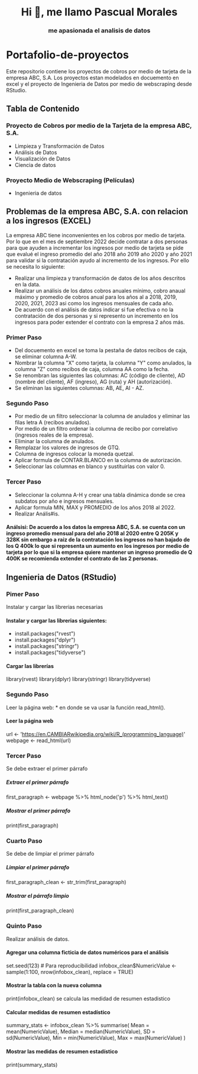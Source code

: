 <h1 align="center">Hi 👋, me llamo Pascual Morales </h1>
<h3 align="center">me apasionada el analisis de datos</h3>

# Portafolio-de-proyectos
Este repositorio contiene los proyectos de cobros por medio de tarjeta de la empresa ABC, S.A. Los proyectos estan modelados en docuemento en excel y el proyecto de Ingenieria de Datos por medio de webscraping desde RStudio.

## Tabla de Contenido
### Proyecto de Cobros por medio de la Tarjeta de la empresa ABC, S.A.
- Limpieza y Transformación de Datos
- Análisis de Datos
- Visualización de Datos
- Ciencia de datos
### Proyecto Medio de Webscraping (Películas)
- Ingenieria de datos
  
## Problemas de la empresa ABC, S.A. con relacion a los ingresos (EXCEL)
La empresa ABC tiene inconvenientes en los cobros por medio de tarjeta. Por lo que en el mes de septiembre 2022 decide contratar a dos personas para que ayuden a incrementar los ingresos por medio de tarjeta se pide que evalué el ingreso promedio del año 2018 año 2019 año 2020 y año 2021 para validar si la contratación ayudo al incremento de los ingresos.
Por ello se necesita lo siguiente:
- Realizar una limpieza y transformación de datos de los años descritos en la data.
- Realizar un análisis de los datos cobros anuales mínimo, cobro anaual máximo y promedio de cobros anual para los años al a 2018, 2019, 2020, 2021, 2023 asi como los ingresos mensuales de cada año.
- De acuerdo con el análisis de datos indicar si fue efectiva o no la contratación de dos personas y si represento un incremento en los ingresos para poder extender el contrato con la empresa 2 años más.

### Primer Paso
- Del docuemento en excel se toma la pestaña de datos recibos de caja, se eliminar columna A-W.
- Nombrar la columna "X" como tarjeta, la columna "Y" como anulados, la columna "Z" como recibos de caja, columna AA como la fecha.
- Se renombran las siguientes las columnas: AC (código de cliente), AD (nombre del cliente), AF (ingreso), AG (ruta) y AH (autorización).
- Se eliminan las siguientes columnas: AB, AE,  AI - AZ.
### Segundo Paso
- Por medio de un filtro seleccionar la columna de anulados y eliminar las filas letra A (recibos anulados).
- Por medio de un filtro ordenar la columna de recibo por correlativo (ingresos reales de la empresa).
- Eliminar la columna de anulados.
- Remplazar los valores de ingresos de GTQ.
- Columna de ingresos colocar la moneda quetzal.
- Aplicar formula de CONTAR.BLANCO en la columna de autorización.
- Seleccionar las columnas en blanco y sustituirlas con valor 0.
### Tercer Paso
- Seleccionar la columna A-H y crear una tabla dinámica donde se crea subdatos por año e ingresos mensuales.
- Aplicar formula MIN, MAX y PROMEDIO de los años 2018 al 2022.
- Realizar Anális#is.
#### Análsisi: De acuerdo a los datos la empresa ABC, S.A. se cuenta con un ingreso promedio mensual para del año 2018 al 2020  entre Q 205K y  328K sin embargo a raiz de la contratación los ingresos no han bajado de los Q 400k lo que si representa un aumento en los ingresos por medio de tarjeta por lo que si la empresa quiere mantener un ingreso promedio de Q 400K se recomienda extender el contrato de las 2 personas.

## Ingenieria de Datos (RStudio)
### Pimer Paso
Instalar y cargar las librerias necesarias
#### Instalar y cargar las librerias siguientes:
- install.packages("rvest") 
- install.packages("dplyr") 
- install.packages("stringr") 
- install.packages("tidyverse")
#### Cargar las librerías 
library(rvest) 
library(dplyr) 
library(stringr) 
library(tidyverse) 
### Segundo Paso
Leer la página web: * en donde se va usar la función read_html().
#### Leer la página web 
url <- 'https://en.CAMBIARwikipedia.org/wiki/R_(programming_language)' 
webpage <- read_html(url) 
### Tercer Paso 
Se debe extraer el primer párrafo
##### Extraer el primer párrafo 
first_paragraph <- webpage %>% 
 html_node('p') %>% 
 html_text() 
##### Mostrar el primer párrafo 
print(first_paragraph) 
### Cuarto Paso
Se debe de limpiar el primer párrafo
##### Limpiar el primer párrafo 
first_paragraph_clean <- str_trim(first_paragraph) 
##### Mostrar el párrafo limpio 
print(first_paragraph_clean) 
### Quinto Paso
Realizar análisis de datos.
#### Agregar una columna ficticia de datos numéricos para el análisis 
set.seed(123) # Para reproducibilidad 
infobox_clean$NumericValue <- sample(1:100, nrow(infobox_clean), replace 
= TRUE) 
#### Mostrar la tabla con la nueva columna 
print(infobox_clean)
se calcula las medidad de resumen estadistico
#### Calcular medidas de resumen estadístico 
summary_stats <- infobox_clean %>% 
 summarise( 
 Mean = mean(NumericValue), 
 Median = median(NumericValue), 
 SD = sd(NumericValue), 
 Min = min(NumericValue), 
 Max = max(NumericValue) 
 ) 
#### Mostrar las medidas de resumen estadístico 
print(summary_stats)
